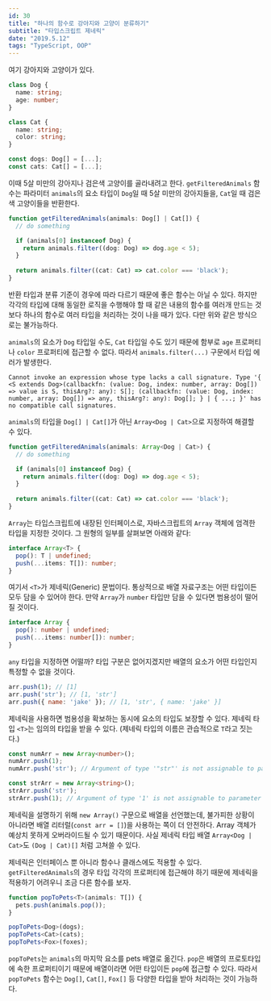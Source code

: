 ```yaml
---
id: 30
title: "하나의 함수로 강아지와 고양이 분류하기"
subtitle: "타입스크립트 제네릭"
date: "2019.5.12"
tags: "TypeScript, OOP"
---
```


여기 강아지와 고양이가 있다.

```ts
class Dog {
  name: string;
  age: number;
}

class Cat {
  name: string;
  color: string;
}

const dogs: Dog[] = [...];
const cats: Cat[] = [...];
```

이때 5살 미만의 강아지나 검은색 고양이를 골라내려고 한다. `getFilteredAnimals` 함수는 파라미터 `animals`의 요소 타입이 `Dog`일 때 5살 미만의 강아지들을, `Cat`일 때 검은색 고양이들을 반환한다.

```ts
function getFilteredAnimals(animals: Dog[] | Cat[]) {
  // do something

  if (animals[0] instanceof Dog) {
    return animals.filter((dog: Dog) => dog.age < 5);
  }
 
  return animals.filter((cat: Cat) => cat.color === 'black');
}
```

반환 타입과 분류 기준이 경우에 따라 다르기 때문에 좋은 함수는 아닐 수 있다. 하지만 각각의 타입에 대해 동일한 로직을 수행해야 할 때 같은 내용의 함수를 여러개 만드는 것보다 하나의 함수로 여러 타입을 처리하는 것이 나을 때가 있다. 다만 위와 같은 방식으로는 불가능하다.

`animals`의 요소가 `Dog` 타입일 수도, `Cat` 타입일 수도 있기 때문에 함부로 `age` 프로퍼티나 `color` 프로퍼티에 접근할 수 없다. 따라서 `animals.filter(...)` 구문에서 타입 에러가 발생한다.

```
Cannot invoke an expression whose type lacks a call signature. Type '{ <S extends Dog>(callbackfn: (value: Dog, index: number, array: Dog[]) => value is S, thisArg?: any): S[]; (callbackfn: (value: Dog, index: number, array: Dog[]) => any, thisArg?: any): Dog[]; } | { ...; }' has no compatible call signatures.
```

`animals`의 타입을 `Dog[] | Cat[]`가 아닌 `Array<Dog | Cat>`으로 지정하여 해결할 수 있다.

```ts
function getFilteredAnimals(animals: Array<Dog | Cat>) {
  // do something

  if (animals[0] instanceof Dog) {
    return animals.filter((dog: Dog) => dog.age < 5);
  }
 
  return animals.filter((cat: Cat) => cat.color === 'black');
}
```

`Array`는 타입스크립트에 내장된 인터페이스로, 자바스크립트의 `Array` 객체에 엄격한 타입을 지정한 것이다. 그 원형의 일부를 살펴보면 아래와 같다:

```ts
interface Array<T> {
  pop(): T | undefined;
  push(...items: T[]): number;
}
```

여기서 `<T>`가 제네릭(Generic) 문법이다. 통상적으로 배열 자료구조는 어떤 타입이든 모두 담을 수 있어야 한다. 만약 `Array`가 `number` 타입만 담을 수 있다면 범용성이 떨어질 것이다.

```ts
interface Array {
  pop(): number | undefined;
  push(...items: number[]): number;
}
```

`any` 타입을 지정하면 어떨까? 타입 구분은 없어지겠지만 배열의 요소가 어떤 타입인지 특정할 수 없을 것이다.

```js
arr.push(1); // [1]
arr.push('str'); // [1, 'str'] 
arr.push({ name: 'jake' }); // [1, 'str', { name: 'jake' }]
```

제네릭을 사용하면 범용성을 확보하는 동시에 요소의 타입도 보장할 수 있다. 제네릭 타입 `<T>`는 임의의 타입을 받을 수 있다. (제네릭 타입의 이름은 관습적으로 `T`라고 짓는다.)

```ts
const numArr = new Array<number>();
numArr.push(1);
numArr.push('str'); // Argument of type '"str"' is not assignable to parameter of type 'number'.

const strArr = new Array<string>();
strArr.push('str');
strArr.push(1); // Argument of type '1' is not assignable to parameter of type 'string'.
```

제네릭을 설명하기 위해 `new Array()` 구문으로 배열을 선언했는데, 불가피한 상황이 아니라면 배열 리터럴(`const arr = []`)을 사용하는 쪽이 더 안전하다. Array 객체가 예상치 못하게 오버라이드될 수 있기 때문이다. 사실 제네릭 타입 배열 `Array<Dog | Cat>`도 `(Dog | Cat)[]` 처럼 고쳐쓸 수 있다.

제네릭은 인터페이스 뿐 아니라 함수나 클래스에도 적용할 수 있다. `getFilteredAnimals`의 경우 타입 각각의 프로퍼티에 접근해야 하기 때문에 제네릭을 적용하기 어려우니 조금 다른 함수를 보자.

```ts
function popToPets<T>(animals: T[]) {
  pets.push(animals.pop());
}

popToPets<Dog>(dogs);
popToPets<Cat>(cats);
popToPets<Fox>(foxes);
```

`popToPets`는 `animals`의 마지막 요소를 pets 배열로 옮긴다. `pop`은 배열의 프로토타입에 속한 프로퍼티이기 때문에 배열이라면 어떤 타입이든 `pop`에 접근할 수 있다. 따라서 `popToPets` 함수는 `Dog[]`, `Cat[]`, `Fox[]` 등 다양한 타입을 받아 처리하는 것이 가능하다.